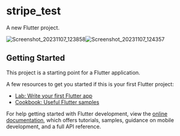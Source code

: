 # stripe_test

A new Flutter project.


![Screenshot_20231107_123858](https://github.com/Charslanmirza/Stripe_Test/assets/92212693/61a5b7b2-adc6-4c10-8633-1a970fe59f22)![Screenshot_20231107_124357](https://github.com/Charslanmirza/Stripe_Test/assets/92212693/d54e0dea-b1a7-4a63-8282-7e02205dac0a)



## Getting Started

This project is a starting point for a Flutter application.

A few resources to get you started if this is your first Flutter project:

- [Lab: Write your first Flutter app](https://docs.flutter.dev/get-started/codelab)
- [Cookbook: Useful Flutter samples](https://docs.flutter.dev/cookbook)

For help getting started with Flutter development, view the
[online documentation](https://docs.flutter.dev/), which offers tutorials,
samples, guidance on mobile development, and a full API reference.
